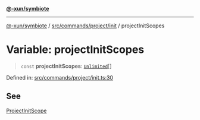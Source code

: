 [**@-xun/symbiote**](../../../../../README.md)

***

[@-xun/symbiote](../../../../../README.md) / [src/commands/project/init](../README.md) / projectInitScopes

# Variable: projectInitScopes

> `const` **projectInitScopes**: [`Unlimited`](../../../../configure/enumerations/UnlimitedGlobalScope.md#unlimited)[]

Defined in: [src/commands/project/init.ts:30](https://github.com/Xunnamius/symbiote/blob/b951959a4a12ac484c8addc839f912c4e5767875/src/commands/project/init.ts#L30)

## See

[ProjectInitScope](../../../../configure/enumerations/UnlimitedGlobalScope.md)
